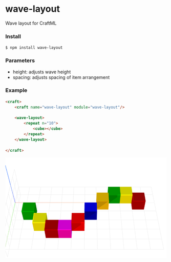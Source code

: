 # wave-layout
Wave layout for CraftML

### Install
    $ npm install wave-layout

### Parameters
- height: adjusts wave height
- spacing: adjusts spacing of item arrangement

### Example
```html
<craft>
    <craft name="wave-layout" module="wave-layout"/>
    
    <wave-layout>
        <repeat n="10">
            <cube></cube>
        </repeat>
    </wave-layout> 

</craft>
```

![example](example.png)
